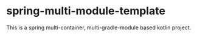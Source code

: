 # spring-multi-module-template
This is a spring multi-container, multi-gradle-module based kotlin project.
